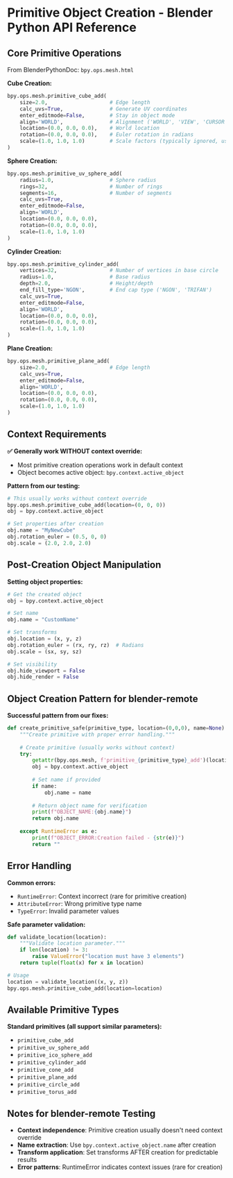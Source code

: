 # Primitive Object Creation - Blender Python API Reference

## Core Primitive Operations

From BlenderPythonDoc: `bpy.ops.mesh.html`

**Cube Creation:**
```python
bpy.ops.mesh.primitive_cube_add(
    size=2.0,                    # Edge length
    calc_uvs=True,               # Generate UV coordinates
    enter_editmode=False,        # Stay in object mode
    align='WORLD',               # Alignment ('WORLD', 'VIEW', 'CURSOR')
    location=(0.0, 0.0, 0.0),    # World location
    rotation=(0.0, 0.0, 0.0),    # Euler rotation in radians
    scale=(1.0, 1.0, 1.0)        # Scale factors (typically ignored, use size)
)
```

**Sphere Creation:**
```python
bpy.ops.mesh.primitive_uv_sphere_add(
    radius=1.0,                  # Sphere radius
    rings=32,                    # Number of rings
    segments=16,                 # Number of segments
    calc_uvs=True,
    enter_editmode=False,
    align='WORLD',
    location=(0.0, 0.0, 0.0),
    rotation=(0.0, 0.0, 0.0),
    scale=(1.0, 1.0, 1.0)
)
```

**Cylinder Creation:**
```python
bpy.ops.mesh.primitive_cylinder_add(
    vertices=32,                 # Number of vertices in base circle
    radius=1.0,                  # Base radius
    depth=2.0,                   # Height/depth
    end_fill_type='NGON',        # End cap type ('NGON', 'TRIFAN')
    calc_uvs=True,
    enter_editmode=False,
    align='WORLD',
    location=(0.0, 0.0, 0.0),
    rotation=(0.0, 0.0, 0.0),
    scale=(1.0, 1.0, 1.0)
)
```

**Plane Creation:**
```python
bpy.ops.mesh.primitive_plane_add(
    size=2.0,                    # Edge length
    calc_uvs=True,
    enter_editmode=False,
    align='WORLD',
    location=(0.0, 0.0, 0.0),
    rotation=(0.0, 0.0, 0.0),
    scale=(1.0, 1.0, 1.0)
)
```

## Context Requirements

**✅ Generally work WITHOUT context override:**
- Most primitive creation operations work in default context
- Object becomes active object: `bpy.context.active_object`

**Pattern from our testing:**
```python
# This usually works without context override
bpy.ops.mesh.primitive_cube_add(location=(0, 0, 0))
obj = bpy.context.active_object

# Set properties after creation
obj.name = "MyNewCube"
obj.rotation_euler = (0.5, 0, 0)
obj.scale = (2.0, 2.0, 2.0)
```

## Post-Creation Object Manipulation

**Setting object properties:**
```python
# Get the created object
obj = bpy.context.active_object

# Set name
obj.name = "CustomName"

# Set transforms
obj.location = (x, y, z)
obj.rotation_euler = (rx, ry, rz)  # Radians
obj.scale = (sx, sy, sz)

# Set visibility
obj.hide_viewport = False
obj.hide_render = False
```

## Object Creation Pattern for blender-remote

**Successful pattern from our fixes:**
```python
def create_primitive_safe(primitive_type, location=(0,0,0), name=None):
    """Create primitive with proper error handling."""
    
    # Create primitive (usually works without context)
    try:
        getattr(bpy.ops.mesh, f'primitive_{primitive_type}_add')(location=location)
        obj = bpy.context.active_object
        
        # Set name if provided
        if name:
            obj.name = name
            
        # Return object name for verification
        print(f"OBJECT_NAME:{obj.name}")
        return obj.name
        
    except RuntimeError as e:
        print(f"OBJECT_ERROR:Creation failed - {str(e)}")
        return ""
```

## Error Handling

**Common errors:**
- `RuntimeError`: Context incorrect (rare for primitive creation)
- `AttributeError`: Wrong primitive type name
- `TypeError`: Invalid parameter values

**Safe parameter validation:**
```python
def validate_location(location):
    """Validate location parameter."""
    if len(location) != 3:
        raise ValueError("location must have 3 elements")
    return tuple(float(x) for x in location)

# Usage
location = validate_location((x, y, z))
bpy.ops.mesh.primitive_cube_add(location=location)
```

## Available Primitive Types

**Standard primitives (all support similar parameters):**
- `primitive_cube_add`
- `primitive_uv_sphere_add`
- `primitive_ico_sphere_add`
- `primitive_cylinder_add`
- `primitive_cone_add`
- `primitive_plane_add`
- `primitive_circle_add`
- `primitive_torus_add`

## Notes for blender-remote Testing

- **Context independence**: Primitive creation usually doesn't need context override
- **Name extraction**: Use `bpy.context.active_object.name` after creation
- **Transform application**: Set transforms AFTER creation for predictable results
- **Error patterns**: RuntimeError indicates context issues (rare for creation)